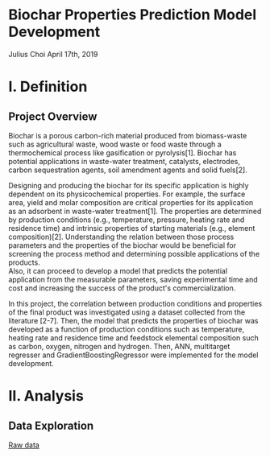 # Biochar Properties Prediction Model Development

Julius Choi
April 17th, 2019

# I. Definition
## Project Overview

Biochar is a porous carbon-rich material produced from biomass-waste such as agricultural waste, wood waste or food waste through a thermochemical process like gasification or pyrolysis[1]. 
Biochar has potential applications in waste-water treatment, catalysts, electrodes, carbon sequestration agents, soil amendment agents and solid fuels[2]. 

Designing and producing the biochar for its specific application is highly dependent on its physicochemical properties. 
For example, the surface area, yield and molar composition are critical properties for its application as an adsorbent in waste-water treatment[1]. 
The properties are determined by production conditions (e.g., temperature, pressure, heating rate and residence time) and intrinsic properties of starting materials (e.g., element composition)[2]. 
Understanding the relation between those process parameters and the properties of the biochar would be beneficial for screening the process method and determining possible applications of the products.  
Also, it can proceed to develop a model that predicts the potential application from the measurable parameters, saving experimental time and cost and increasing the success of the product's commercialization.  

In this project, the correlation between production conditions and properties of the final product was investigated using a dataset collected from the literature [2-7]. Then, the model that predicts the properties of biochar was developed as a function of production conditions such as temperature, heating rate and residence time and feedstock elemental composition such as carbon, oxygen, nitrogen and hydrogen. 
Then, ANN, multitarget regresser and GradientBoostingRegressor were implemented for the model development.

# II. Analysis
## Data Exploration

[Raw data](/files/Data2.csv)
